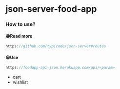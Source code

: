 # json-server-food-app

### How to use?

#### 😀Read more
```js
https://github.com/typicode/json-server#routes
```

#### 😀Use
```js
https://foodapp-api-json.herokuapp.com/api/<param>
```
* cart
* wishlist
